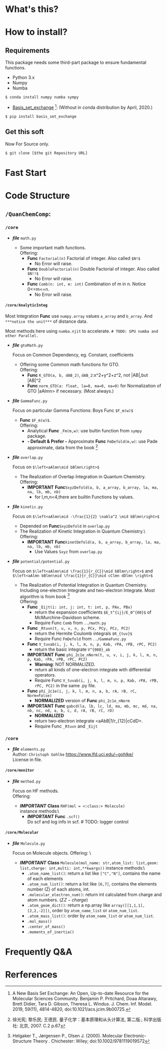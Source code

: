 # What's this?


# How to install?
## Requirements
This package needs some third-part package to ensure fundamental functions. 
- Python 3.x
- Numpy
- Numba


```shell script
$ conda install numpy numba sympy
```
- [Basis_set_exchange](https://github.com/MolSSI-BSE) [^1]: (Without in conda distribution by April, 2020.) 
```shell script
$ pip install basis_set_exchange
```
## Get this soft
Now For Source only.
```shell script
$ git clone [$the git Repository URL]
```

# Fast Start



# Code Structure
## `/QuanChemComp`:
### `/core`
- ***file*** `math.py`
    
    -   Some important math functions.\
        Offering:
        - **Func** `Factorial(n)`
            Factorial of integer. Also called `$N!$`
            - No Error will raise.
        - **Func** `DoubleFactorial(n)`
            Double Factorial of integer. Also called `$N!!$`
            - No Error will raise.
        - **Func** `Comb(n: int, m: int)`
            Combination of m in n. Notice 0<=m<=n.
            - No Error will raise.
#### `/core/AnalyticInteg`
Most Integration **Func** use `numpy.array` values `a_array` and `b_array`. 
And `***notice the unit***` of distance data.

Most methods here using `numba.njit` to accelerate. `# TODO: GPU numba and other Parallel.`
- ***file*** `gtoMath.py`

    Focus on Common Dependency, eg. Constant, coefficients 
    - Offering some Common math functions for GTO.\
        Offering:
        - **Func** `K_GTO(a, b, dAB_2)`, `dAB_2`:x^2+y^2+z^2, not |AB|,but |AB|^2
        - **Func** `norm_GTO(a: float, la=0, ma=0, na=0)`
            for Normalization of GTO |aAlmn> if necessary. (Most always.)

- ***file*** `GammaFunc.py`

    Focus on particular Gamma Functions: Boys Func `$F_m(w)$`
    - **Func** `$F_m(w)$`.\
        Offering:
        - Analytical **Func** `_Fm(m,w)`: use bultin function from `sympy` package.
        - **- Default & Prefer -** Approximate **Func** `FmDefold(m,w)`: use Pade approximate, data from the book [^2]

- ***file*** `overlap.py`

    Focus on `$\left<aAlmn\mid bBlmn\right>$`
    - The Realization of Overlap Integration in Quantum Chemistry. \
        Offering:
        - **IMPORTANT** **Func**`SxyzDefold(a, b, a_array, b_array, la, ma, na, lb, mb, nb)`
            - for l,m,n<4,there are builtin Functions by values.

- ***file*** `kinetic.py`

    Focus on `$\left<aAlmn\mid -\frac{1}{2} \nabla^2 \mid bBlmn\right>$`
    - Depended on **Func**`SxyzDefold` in `overlap.py`
    - The Realization of Kinetic Integration in Quantum Chemistry.\    
        Offering:
        - **IMPORTANT** **Func**`kinetDefold(a, b, a_array, b_array, la, ma, na, lb, mb, nb)`
            - Use Values `Sxyz` from `overlap.py`
            
- ***file*** `potential/potential.py`

    Focus on `$\left<aAlmn\mid \frac{1}{r_{C}}\mid bBlmn\right>$` 
    and `$\left<aAlmn bBlmn\mid \frac{1}{r_{C}}\mid cClmn dDlmn \right>$`
    - The Realization of Potential Integration in Quantum Chemistry. 
    Including one-electron Integrate and two-electron Integrate. Most algorithm is from book [^3]\
        Offering:
        - **Func** `_Eijt(i: int, j: int, t: int, p, PAx, PBx)`
            - return the expansion coefficients `$E_t^{ij}/E_0^{00}$` of McMurchine-Davidson scheme.
            - Require Func `Comb` from `../math.py`
        - **Func** `_Rtuvn(t, u, v, n, p, PCx, PCy, PCz, PC2)`
            - return the Hermite Coulomb integrals `$R_{tuv}$`
            - Require Func `FmDefold` from `../GammaFunc.py`
        - **Func** `V_tuvab(i, j, k, l, m, n, p, Kab, rPA, rPB, rPC, PC2)`
            - return the basic integrate `V^{000}_ab`
        - **IMPORTANT**  **Func** `phi_2c1e_nNorm(t, u, v, i, j, k, l, m, n, p, Kab, rPA, rPB, rPC, PC2)`
            - **Warning**: NOT NORMALIZED.
            - return all kinds of one-electron integrate with differential operators.
            - Require Func `V_tuvab(i, j, k, l, m, n, p, Kab, rPA, rPB, rPC, PC2)` in the same .py file.
        - **Func** `phi_2c1e(i, j, k, l, m, n, a, b, rA, rB, rC, Norm=False)`
            - **NORMALIZED** version of **Func** `phi_2c1e_nNorm`
        - **IMPORTANT**  **Func** `gabcd(la, lb, lc, ld, ma, mb, mc, md, na, nb, nc, nd, a, b, c, d, rA, rB, rC, rD)`
            - **NORMALIZED**
            - return two-electron integrate  <aAbB|1/r_{12}|cCdD>.
            - Require Func `_Rtuvn` and `_Eijt`
            
### `/core`
- ***file*** `elements.py`\
Author: `Christoph Gohlke` <https://www.lfd.uci.edu/~gohlke/>\
License in file.

#### `/core/monitor`
- ***file*** `method.py`

    Focus on HF methods. \
    Offering:
    - ***IMPORTANT*** **Class** `RHF(mol = <:class:> Molecule)`\
        instance methods:\
        - ***IMPORTANT*** **Func** `.scf()` \
            Do scf and log info in scf. # TODO: logger control

#### `/core/Molecular`
- ***file*** `Molecule.py`
    
    Focus on Molecule objects.
    Offering: \
    - ***IMPORTANT*** **Class** `Molecule(mol_name: str,atom_list: list,geom: list,charge: int,multi: int,**kwargs))`
        instance methods:\
        - `.atom_name_list()`: return a list like `["C","N"]`, contains the name of each elements
        - `.atom_num_list()`: return a list like `[6,7]`, contains the elements number (Z) of each atoms, int.
        - `.molecular_electron_num()`: return int calculated from charge and atom numbers. ($\Sigma Z-charge$)
        - `.atom_geom_dict()`: return a np.array like `array([[1,1,1],[2,2,-2]])`, order by `atom_name_list` or `atom_num_list`.
        - `.atom_mass_list()`: order by `atom_name_list` or `atom_num_list`.
        - `.mol_mass()`
        - `.center_of_mass()`
        - `.moments_of_inertia()`

# Frequently Q&A


# Rerferences

[^1]: A New Basis Set Exchange: An Open, Up-to-date Resource for the Molecular Sciences Community. Benjamin P. Pritchard, Doaa Altarawy, Brett Didier, Tara D. Gibson, Theresa L. Windus. J. Chem. Inf. Model. 2019, 59(11), 4814-4820, doi:10.1021/acs.jcim.9b00725.

[^2]: 徐光宪; 黎乐民; 王德民. 量子化学：基本原理和从头计算法, 第二版.; 科学出版社: 北京, 2007. C.2 p.67

[^3]: Helgaker T., Jørgensen P., Olsen J. (2000). Molecular Electronic-Structure Theory . Chichester: Wiley; doi:10.1002/9781119019572

[^4]: `elements.py` Author: `Christoph Gohlke <https://www.lfd.uci.edu/~gohlke/>`_